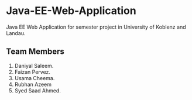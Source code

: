 # Java-EE-Web-Application
Java EE Web Application for semester project in University of Koblenz and Landau.

## Team Members
1. Daniyal Saleem.
2. Faizan Pervez.
3. Usama Cheema.
4. Rubhan Azeem
5. Syed Saad Ahmed.
